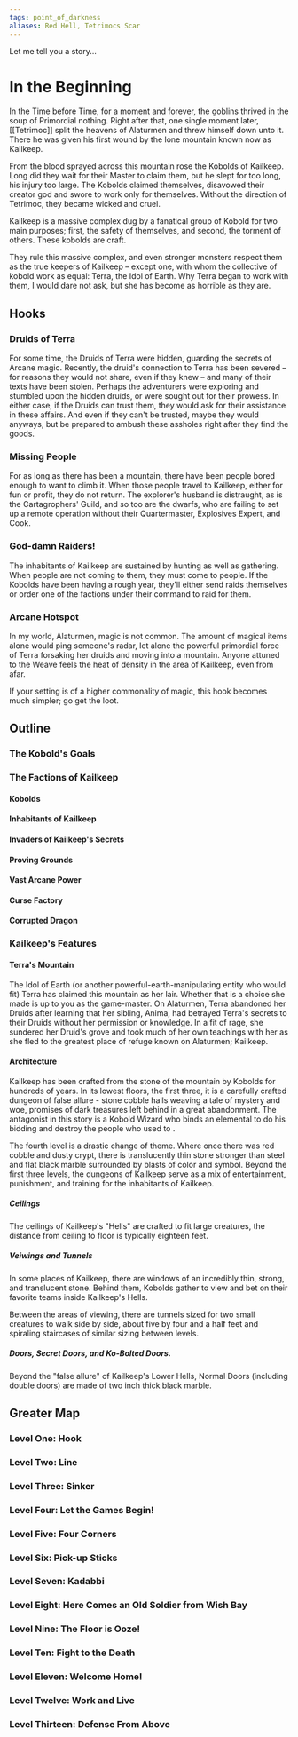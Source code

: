 ```yaml
---
tags: point_of_darkness
aliases: Red Hell, Tetrimocs Scar
---
```


Let me tell you a story...

# In the Beginning
In the Time before Time, for a moment and forever, the goblins thrived in the soup of Primordial nothing. Right after that, one single moment later, [[Tetrimoc]] split the heavens of Alaturmen and threw himself down unto it. There he was given his first wound by the lone mountain known now as Kailkeep. 

From the blood sprayed across this mountain rose the Kobolds of Kailkeep. Long did they wait for their Master to claim them, but he slept for too long, his injury too large. The Kobolds claimed themselves, disavowed their creator god and swore to work only for themselves. Without the direction of Tetrimoc, they became wicked and cruel.

Kailkeep is a massive complex dug by a fanatical group of Kobold for two main purposes; first, the safety of themselves, and second, the torment of others. These kobolds are craft.

They rule this massive complex, and even stronger monsters respect them as the true keepers of Kailkeep – except one, with whom the collective of kobold work as equal: Terra, the Idol of Earth. Why Terra began to work with them, I would dare not ask, but she has become as horrible as they are.

## Hooks
### Druids of Terra
For some time, the Druids of Terra were hidden, guarding the secrets of Arcane magic. Recently, the druid's connection to Terra has been severed – for reasons they would not share, even if they knew – and many of their texts have been stolen. Perhaps the adventurers were exploring and stumbled upon the hidden druids, or were sought out for their prowess. In either case, if the Druids can trust them, they would ask for their assistance in these affairs. And even if they can't be trusted, maybe they would anyways, but be prepared to ambush these assholes right after they find the goods.

### Missing People
For as long as there has been a mountain, there have been people bored enough to want to climb it. When those people travel to Kailkeep, either for fun or profit, they do not return. The explorer's husband is distraught, as is the Cartagrophers' Guild, and so too are the dwarfs, who are failing to set up a remote operation without their Quartermaster, Explosives Expert, and Cook.

### God-damn Raiders!
The inhabitants of Kailkeep are sustained by hunting as well as gathering. When people are not coming to them, they must come to people. If the Kobolds have been having a rough year, they'll either send raids themselves or order one of the factions under their command to raid for them.

### Arcane Hotspot
In my world, Alaturmen, magic is not common. The amount of magical items alone would ping someone's radar, let alone the powerful primordial force of Terra forsaking her druids and moving into a mountain. Anyone attuned to the Weave feels the heat of density in the area of Kailkeep, even from afar.

If your setting is of a higher commonality of magic, this hook becomes much simpler; go get the loot.

## Outline
### The Kobold's Goals
### The Factions of Kailkeep
#### Kobolds
#### Inhabitants of Kailkeep
#### Invaders of Kailkeep's Secrets
#### Proving Grounds
#### Vast Arcane Power
#### Curse Factory
#### Corrupted Dragon
### Kailkeep's Features
#### Terra's Mountain
The Idol of Earth (or another powerful-earth-manipulating entity who would fit) Terra has claimed this mountain as her lair. Whether that is a choice she made is up to you as the game-master. On Alaturmen, Terra abandoned her Druids after learning that her sibling, Anima, had betrayed Terra's secrets to their Druids without her permission or knowledge. In a fit of rage, she sundered her Druid's grove and took much of her own teachings with her as she fled to the greatest place of refuge known on Alaturmen; Kailkeep.
#### Architecture
Kailkeep has been crafted from the stone of the mountain by Kobolds for hundreds of years. In its lowest floors, the first three, it is a carefully crafted dungeon of false allure - stone cobble halls weaving a tale of mystery and woe, promises of dark treasures left behind in a great abandonment. The antagonist in this story is a Kobold Wizard who binds an elemental to do his bidding and destroy the people who used to . 

The fourth level is a drastic change of theme. Where once there was red cobble and dusty crypt, there is translucently thin stone stronger than steel and flat black marble surrounded by blasts of color and symbol. Beyond the first three levels, the dungeons of Kailkeep serve as a mix of entertainment, punishment, and training for the inhabitants of Kailkeep.

##### Ceilings
The ceilings of Kailkeep's "Hells" are crafted to fit large creatures, the distance from ceiling to floor is typically eighteen feet.

##### Veiwings and Tunnels
In some places of Kailkeep, there are windows of an incredibly thin, strong, and translucent stone. Behind them, Kobolds gather to view and bet on their favorite teams inside Kailkeep's Hells.

Between the areas of viewing, there are tunnels sized for two small creatures to walk side by side, about five by four and a half feet and spiraling staircases of similar sizing between levels.

##### Doors, Secret Doors, and Ko-Bolted Doors.

Beyond the "false allure" of Kailkeep's Lower Hells, Normal Doors (including double doors) are made of two inch thick black marble.


## Greater Map
### Level One: Hook
### Level Two: Line
### Level Three: Sinker
### Level Four: Let the Games Begin!
### Level Five: Four Corners
### Level Six: Pick-up Sticks
### Level Seven: Kadabbi
### Level Eight: Here Comes an Old Soldier from Wish Bay
### Level Nine: The Floor is Ooze!
### Level Ten: Fight to the Death
### Level Eleven: Welcome Home!
### Level Twelve: Work and Live
### Level Thirteen: Defense From Above